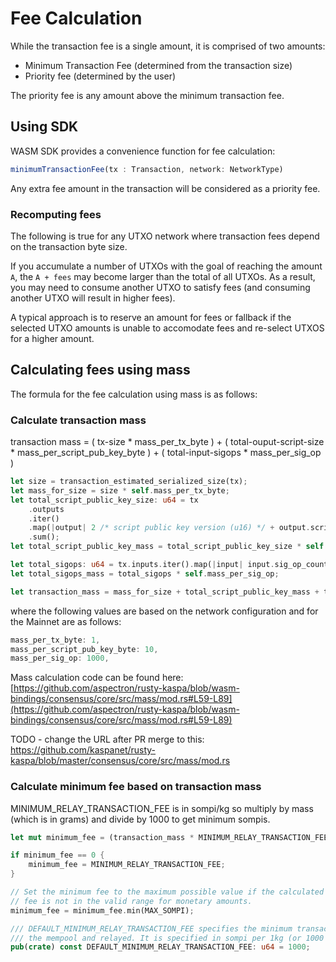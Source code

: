 # Fee Calculation

While the transaction fee is a single amount, it is comprised of two amounts:
- Minimum Transaction Fee (determined from the transaction size)
- Priority fee (determined by the user)

The priority fee is any amount above the minimum transaction fee.

## Using SDK

WASM SDK provides a convenience function for fee calculation: 
```typescript
minimumTransactionFee(tx : Transaction, network: NetworkType)
```
Any extra fee amount in the transaction will be considered as a priority fee.

### Recomputing fees

The following is true for any UTXO network where transaction fees depend on the transaction byte size.

If you accumulate a number of UTXOs with the goal of reaching the amount `A`, the `A + fees` may become larger than the total of all UTXOs. As a result, you may need to consume another UTXO to satisfy fees (and consuming another UTXO will result in higher fees).

A typical approach is to reserve an amount for fees or fallback if the selected UTXO amounts is unable to accomodate fees and re-select UTXOS for a higher amount.

## Calculating fees using mass

The formula for the fee calculation using mass is as follows:
### Calculate transaction mass
transaction mass = ( tx-size * mass_per_tx_byte ) + ( total-ouput-script-size * mass_per_script_pub_key_byte ) + ( total-input-sigops * mass_per_sig_op )

```rust
let size = transaction_estimated_serialized_size(tx);
let mass_for_size = size * self.mass_per_tx_byte;
let total_script_public_key_size: u64 = tx
    .outputs
    .iter()
    .map(|output| 2 /* script public key version (u16) */ + output.script_public_key.script().len() as u64)
    .sum();
let total_script_public_key_mass = total_script_public_key_size * self.mass_per_script_pub_key_byte;

let total_sigops: u64 = tx.inputs.iter().map(|input| input.sig_op_count as u64).sum();
let total_sigops_mass = total_sigops * self.mass_per_sig_op;

let transaction_mass = mass_for_size + total_script_public_key_mass + total_sigops_mass
```
where the following values are based on the network configuration and for the Mainnet are as follows:

```rust
mass_per_tx_byte: 1,
mass_per_script_pub_key_byte: 10,
mass_per_sig_op: 1000,
```

Mass calculation code can be found here: [https://github.com/aspectron/rusty-kaspa/blob/wasm-bindings/consensus/core/src/mass/mod.rs#L59-L89](https://github.com/aspectron/rusty-kaspa/blob/wasm-bindings/consensus/core/src/mass/mod.rs#L59-L89)

TODO - change the URL after PR merge to this: https://github.com/kaspanet/rusty-kaspa/blob/master/consensus/core/src/mass/mod.rs

### Calculate minimum fee based on transaction mass

MINIMUM_RELAY_TRANSACTION_FEE is in
sompi/kg so multiply by mass (which is in grams) and divide by 1000 to get
minimum sompis.

```rust
let mut minimum_fee = (transaction_mass * MINIMUM_RELAY_TRANSACTION_FEE) / 1000;

if minimum_fee == 0 {
    minimum_fee = MINIMUM_RELAY_TRANSACTION_FEE;
}

// Set the minimum fee to the maximum possible value if the calculated
// fee is not in the valid range for monetary amounts.
minimum_fee = minimum_fee.min(MAX_SOMPI);
```

```rust
/// DEFAULT_MINIMUM_RELAY_TRANSACTION_FEE specifies the minimum transaction fee for a transaction to be accepted to
/// the mempool and relayed. It is specified in sompi per 1kg (or 1000 grams) of transaction mass.
pub(crate) const DEFAULT_MINIMUM_RELAY_TRANSACTION_FEE: u64 = 1000;
```